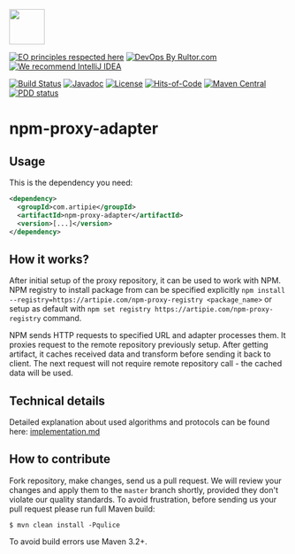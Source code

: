 <img src="https://www.artipie.com/logo.svg" width="64px" height="64px"/>

[![EO principles respected here](https://www.elegantobjects.org/badge.svg)](https://www.elegantobjects.org)
[![DevOps By Rultor.com](http://www.rultor.com/b/artipie/npm-proxy-adapter)](http://www.rultor.com/p/artipie/npm-proxy-adapter)
[![We recommend IntelliJ IDEA](https://www.elegantobjects.org/intellij-idea.svg)](https://www.jetbrains.com/idea/)

[![Build Status](https://img.shields.io/travis/artipie/npm-proxy-adapter/master.svg)](https://travis-ci.org/artipie/npm-proxy-adapter)
[![Javadoc](http://www.javadoc.io/badge/com.artipie/npm-proxy-adapter.svg)](http://www.javadoc.io/doc/com.artipie/npm-proxy-adapter)
[![License](https://img.shields.io/badge/license-MIT-green.svg)](https://github.com/artipie/npm-proxy-adapter/blob/master/LICENSE.txt)
[![Hits-of-Code](https://hitsofcode.com/github/artipie/npm-proxy-adapter)](https://hitsofcode.com/view/github/artipie/npm-proxy-adapter)
[![Maven Central](https://img.shields.io/maven-central/v/com.artipie/npm-proxy-adapter.svg)](https://maven-badges.herokuapp.com/maven-central/com.artipie/npm-proxy-adapter)
[![PDD status](http://www.0pdd.com/svg?name=yegor256/npm-files)](http://www.0pdd.com/p?name=yegor256/npm-files)

# npm-proxy-adapter

## Usage
This is the dependency you need:

```xml
<dependency>
  <groupId>com.artipie</groupId>
  <artifactId>npm-proxy-adapter</artifactId>
  <version>[...]</version>
</dependency>
```

## How it works?

After initial setup of the proxy repository, it can be used to work with NPM.
NPM registry to install package from can be specified explicitly 
`npm install --registry=https://artipie.com/npm-proxy-registry <package_name>` or setup 
as default with `npm set registry https://artipie.com/npm-proxy-registry` command. 

NPM sends HTTP requests to specified URL and adapter processes them. It proxies 
request to the remote repository previously setup. After getting artifact, it caches 
received data and transform before sending it back to client. The next request will not 
require remote repository call - the cached data will be used.

## Technical details

Detailed explanation about used algorithms and protocols can be found here: 
[implementation.md](implementation.md) 

## How to contribute

Fork repository, make changes, send us a pull request. We will review
your changes and apply them to the `master` branch shortly, provided
they don't violate our quality standards. To avoid frustration, before
sending us your pull request please run full Maven build:

```
$ mvn clean install -Pqulice
```

To avoid build errors use Maven 3.2+.